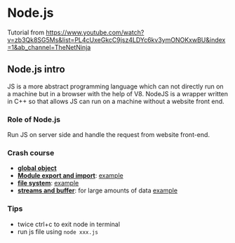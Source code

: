 # Node.js

Tutorial from https://www.youtube.com/watch?v=zb3Qk8SG5Ms&list=PL4cUxeGkcC9jsz4LDYc6kv3ymONOKxwBU&index=1&ab_channel=TheNetNinja

## Node.js intro

JS is a more abstract programming language which can not directly run on a machine but in a browser with the help of V8. NodeJS is a wrapper written in C++ so that allows JS can run on a machine without a website front end.

### Role of Node.js

Run JS on server side and handle the request from website front-end.

### Crash course

- [**global object**](https://www.geeksforgeeks.org/node-js-global-objects/#:~:text=server%2Dside%20scripting.-,Node.,without%20importing%20any%20particular%20module.)
- [**Module export and import**](https://adrianmejia.com/getting-started-with-node-js-modules-require-exports-imports-npm-and-beyond/): [example](./node-crash-course/modules.js)
- [**file system**](https://nodejs.org/api/fs.html): [example](./node-crash-course/files.js)
- [**streams and buffer**](https://nodesource.com/blog/understanding-streams-in-nodejs/): for large amounts of data [example](./node-crash-course/streams.js)

### Tips

- twice ctrl+c to exit node in terminal
- run js file using `node xxx.js`
